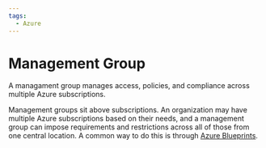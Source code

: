 ```yaml
---
tags:
  - Azure
---
```


# Management Group

A managament group manages access, policies, and compliance across multiple
Azure subscriptions.

Management groups sit above subscriptions. An organization may have multiple
Azure subscriptions based on their needs, and a management group can impose
requirements and restrictions across all of those from one central location. A
common way to do this is through [Azure Blueprints](devops/azure-blueprints.md).
